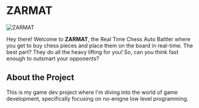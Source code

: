 # ZARMAT

![ZARMAT](./docs/zarmat.png)

Hey there! Welcome to **ZARMAT**, the Real Time Chess Auto Battler where you get to buy chess pieces and place them on the board in real-time. The best part? They do all the heavy lifting for you! So, can you think fast enough to outsmart your opponents?

## About the Project

This is my game dev project where I'm diving into the world of game development, specifically focusing on no-enigne low level programming.

